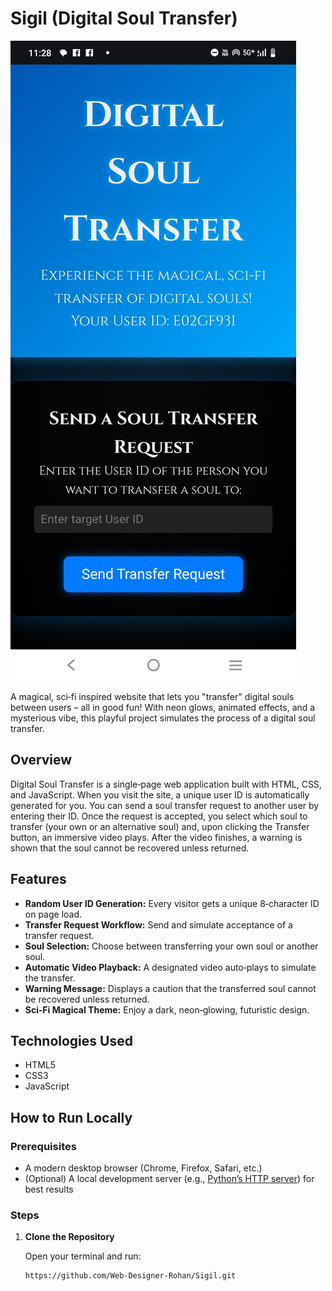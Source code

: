 # Sigil (Digital Soul Transfer)

![Digital Soul Transfer Screenshot](screenshot.png)

A magical, sci‑fi inspired website that lets you "transfer" digital souls between users – all in good fun! With neon glows, animated effects, and a mysterious vibe, this playful project simulates the process of a digital soul transfer.

## Overview

Digital Soul Transfer is a single‑page web application built with HTML, CSS, and JavaScript. When you visit the site, a unique user ID is automatically generated for you. You can send a soul transfer request to another user by entering their ID. Once the request is accepted, you select which soul to transfer (your own or an alternative soul) and, upon clicking the Transfer button, an immersive video plays. After the video finishes, a warning is shown that the soul cannot be recovered unless returned.

## Features

- **Random User ID Generation:** Every visitor gets a unique 8‑character ID on page load.
- **Transfer Request Workflow:** Send and simulate acceptance of a transfer request.
- **Soul Selection:** Choose between transferring your own soul or another soul.
- **Automatic Video Playback:** A designated video auto‑plays to simulate the transfer.
- **Warning Message:** Displays a caution that the transferred soul cannot be recovered unless returned.
- **Sci‑Fi Magical Theme:** Enjoy a dark, neon‑glowing, futuristic design.

## Technologies Used

- HTML5
- CSS3
- JavaScript

## How to Run Locally

### Prerequisites

- A modern desktop browser (Chrome, Firefox, Safari, etc.)
- (Optional) A local development server (e.g., [Python’s HTTP server](https://docs.python.org/3/library/http.server.html)) for best results

### Steps

1. **Clone the Repository**

   Open your terminal and run:

   ```bash
   https://github.com/Web-Designer-Rohan/Sigil.git
